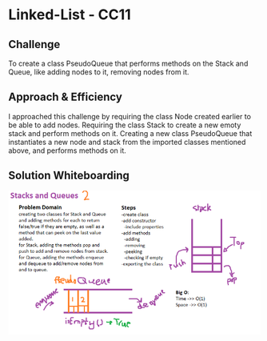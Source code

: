 # Linked-List - CC11


## Challenge

To create a class PseudoQueue that performs methods on the Stack and Queue, like adding nodes to it, removing nodes from it.


## Approach & Efficiency

I approached this challenge by requiring the class Node created earlier to be able to add nodes. Requiring the class Stack to create a new emoty stack and perform methods on it. Creating a new class PseudoQueue that instantiates a new node and stack from the imported classes mentioned above, and performs methods on it.


## Solution Whiteboarding

![whiteboarding](cc11wb.PNG)